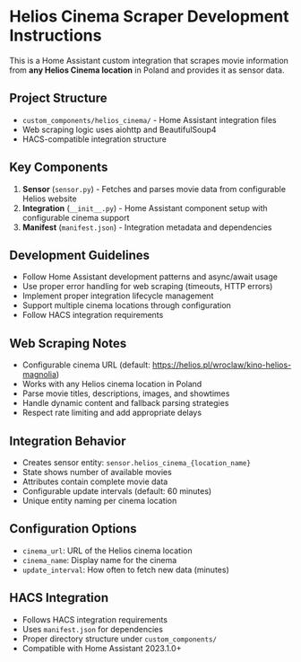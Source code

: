 # Helios Cinema Scraper Development Instructions

This is a Home Assistant custom integration that scrapes movie information from **any Helios Cinema location** in Poland and provides it as sensor data.

## Project Structure
- `custom_components/helios_cinema/` - Home Assistant integration files
- Web scraping logic uses aiohttp and BeautifulSoup4
- HACS-compatible integration structure

## Key Components
1. **Sensor** (`sensor.py`) - Fetches and parses movie data from configurable Helios website
2. **Integration** (`__init__.py`) - Home Assistant component setup with configurable cinema support
3. **Manifest** (`manifest.json`) - Integration metadata and dependencies

## Development Guidelines
- Follow Home Assistant development patterns and async/await usage
- Use proper error handling for web scraping (timeouts, HTTP errors)
- Implement proper integration lifecycle management
- Support multiple cinema locations through configuration
- Follow HACS integration requirements

## Web Scraping Notes
- Configurable cinema URL (default: https://helios.pl/wroclaw/kino-helios-magnolia)
- Works with any Helios cinema location in Poland
- Parse movie titles, descriptions, images, and showtimes
- Handle dynamic content and fallback parsing strategies
- Respect rate limiting and add appropriate delays

## Integration Behavior
- Creates sensor entity: `sensor.helios_cinema_{location_name}`
- State shows number of available movies
- Attributes contain complete movie data
- Configurable update intervals (default: 60 minutes)
- Unique entity naming per cinema location

## Configuration Options
- `cinema_url`: URL of the Helios cinema location
- `cinema_name`: Display name for the cinema
- `update_interval`: How often to fetch new data (minutes)

## HACS Integration
- Follows HACS integration requirements
- Uses `manifest.json` for dependencies
- Proper directory structure under `custom_components/`
- Compatible with Home Assistant 2023.1.0+
